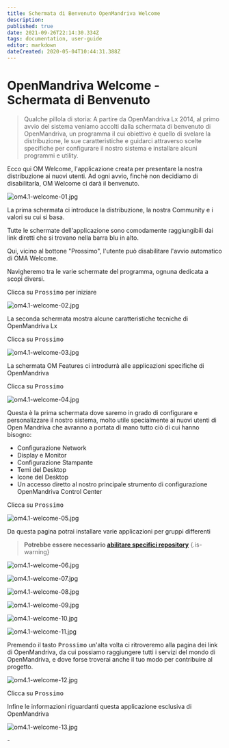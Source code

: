 ```yaml
---
title: Schermata di Benvenuto OpenMandriva Welcome
description: 
published: true
date: 2021-09-26T22:14:30.334Z
tags: documentation, user-guide
editor: markdown
dateCreated: 2020-05-04T10:44:31.388Z
---
```


# OpenMandriva Welcome - Schermata di Benvenuto

> Qualche pillola di storia:
> A partire da OpenMandriva Lx 2014, al primo avvio del sistema veniamo accolti dalla schermata di benvenuto di OpenMandriva, un programma il cui obiettivo è quello di svelare la distribuzione, le sue caratteristiche e guidarci attraverso scelte specifiche per configurare il nostro sistema e installare alcuni programmi e utility.


Ecco qui OM Welcome, l'applicazione creata per presentare la nostra distribuzione ai nuovi utenti.
Ad ogni avvio, finchè non decidiamo di disabilitarla, OM Welcome ci darà il benvenuto.

![om4.1-welcome-01.jpg](/images/om4.1-welcome-01.jpg)

La prima schermata ci introduce la distribuzione, la nostra Community e i valori su cui si basa.

Tutte le schermate dell'applicazione sono comodamente raggiungibili dai link diretti che si trovano nella barra blu in alto.

Qui, vicino al bottone "Prossimo", l'utente può disabilitare l'avvio automatico di OMA Welcome.

Navigheremo tra le varie schermate del programma, ognuna dedicata a scopi diversi.

Clicca su <kbd>Prossimo</kbd> per iniziare

![om4.1-welcome-02.jpg](/images/om4.1-welcome-02.jpg)

La seconda schermata mostra alcune caratteristiche tecniche di OpenMandriva Lx

Clicca su <kbd>Prossimo</kbd>

![om4.1-welcome-03.jpg](/images/om4.1-welcome-03.jpg)

La schermata OM Features ci introdurrà alle applicazioni specifiche di OpenMandriva

Clicca su <kbd>Prossimo</kbd>

![om4.1-welcome-04.jpg](/images/om4.1-welcome-04.jpg)

Questa è la prima schermata dove saremo in grado di configurare e personalizzare il nostro sistema, molto utile specialmente ai nuovi utenti di Open Mandriva che avranno a portata di mano tutto ciò di cui hanno bisogno:

- Configurazione Network
- Display e Monitor 
- Configurazione Stampante 
- Temi del Desktop
- Icone del Desktop
- Un accesso diretto al nostro principale strumento di configurazione OpenMandriva Control Center 

Clicca su <kbd>Prossimo</kbd>

![om4.1-welcome-05.jpg](/images/om4.1-welcome-05.jpg)

Da questa pagina potrai installare varie applicazioni per gruppi differenti

> **Potrebbe essere necessario [abilitare specifici repository](/doc/repositories_tldr)**
{.is-warning}


![om4.1-welcome-06.jpg](/images/om4.1-welcome-06.jpg)

![om4.1-welcome-07.jpg](/images/om4.1-welcome-07.jpg)

![om4.1-welcome-08.jpg](/images/om4.1-welcome-08.jpg)

![om4.1-welcome-09.jpg](/images/om4.1-welcome-09.jpg)

![om4.1-welcome-10.jpg](/images/om4.1-welcome-10.jpg)

![om4.1-welcome-11.jpg](/images/om4.1-welcome-11.jpg)

Premendo il tasto <kbd>Prossimo</kbd> un'alta volta ci ritroveremo alla pagina dei link di OpenMandriva, da cui possiamo raggiungere tutti i servizi del mondo di OpenMandriva, e dove forse troverai anche il tuo modo per contribuire al progetto.

![om4.1-welcome-12.jpg](/images/om4.1-welcome-12.jpg)

Clicca su <kbd>Prossimo</kbd>

Infine le informazioni riguardanti questa applicazione esclusiva di OpenMandriva

![om4.1-welcome-13.jpg](/images/om4.1-welcome-13.jpg)

\-
